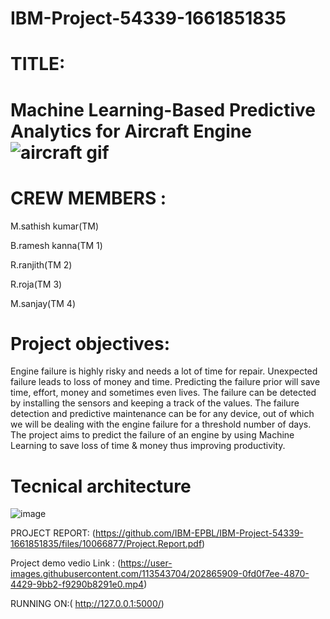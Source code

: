 # IBM-Project-54339-1661851835
# TITLE:
   #   Machine Learning-Based Predictive Analytics for Aircraft Engine![aircraft gif](https://user-images.githubusercontent.com/113543704/202881033-f40f30ee-f8b6-427e-bf7e-264527ce05aa.gif)

   
  

# CREW MEMBERS :
M.sathish kumar(TM)

B.ramesh kanna(TM 1)

R.ranjith(TM 2)

R.roja(TM 3)

M.sanjay(TM 4)

# Project objectives:

Engine failure is highly risky and needs a lot of time for repair. Unexpected failure leads to loss of money and time. Predicting the failure prior will save time, effort, money and sometimes even lives. The failure can be detected by installing the sensors and keeping a track of the values. The failure detection and predictive maintenance can be for any device, out of which we will be dealing with the engine failure for a threshold number of days.
The project aims to predict the failure of an engine by using Machine Learning to save loss of time & money thus improving productivity.

# Tecnical architecture
![image](https://user-images.githubusercontent.com/113543704/202860257-198b6c1f-1dd6-48e2-9eb8-f367abd23589.png)

PROJECT REPORT:
  (https://github.com/IBM-EPBL/IBM-Project-54339-1661851835/files/10066877/Project.Report.pdf)
 




Project demo vedio Link :
(https://user-images.githubusercontent.com/113543704/202865909-0fd0f7ee-4870-4429-9bb2-f9290b8291e0.mp4)

RUNNING ON:( http://127.0.0.1:5000/)

